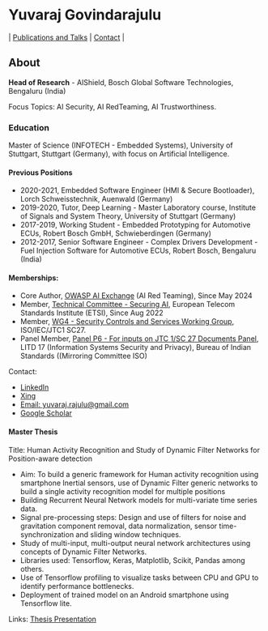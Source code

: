 # Yuvaraj Govindarajulu

|  [Publications and Talks](publications_talks/readme.md) |  [Contact](contact.md)  |


## About
**Head of Research** - AIShield, Bosch Global Software Technologies, Bengaluru (India)


Focus Topics: AI Security, AI RedTeaming, AI Trustworthiness. 

### Education
Master of Science (INFOTECH - Embedded Systems), University of Stuttgart, Stuttgart (Germany), with focus on Artificial Intelligence.

#### Previous Positions
- 2020-2021, Embedded Software Engineer (HMI & Secure Bootloader), Lorch Schweisstechnik, Auenwald (Germany)
- 2019-2020, Tutor, Deep Learning - Master Laboratory course, Institute of Signals and System Theory, University of Stuttgart (Germany)
- 2017-2019, Working Student - Embedded Prototyping for Automotive ECUs, Robert Bosch GmbH, Schwieberdingen (Germany)
- 2012-2017, Senior Software Engineer - Complex Drivers Development - Fuel Injection Software for Automotive ECUs, Robert Bosch, Bengaluru (India)

#### Memberships:
- Core Author, [OWASP AI Exchange](https://owaspai.org/) (AI Red Teaming), Since May 2024
- Member, [Technical Committee - Securing AI](https://www.etsi.org/technologies/securing-artificial-intelligence), European Telecom Standards Institute (ETSI), Since Aug 2022
- Member, [WG4 - Security Controls and Services Working Group](https://www.services.bis.gov.in/php/BIS_2.0/bisconnect/dgdashboard/committee_sso/composition/66/5), ISO/IEC/JTC1 SC27.
- Panel Member, [Panel P6 - For inputs on JTC 1/SC 27 Documents Panel](https://www.services.bis.gov.in/php/BIS_2.0/bisconnect/dgdashboard/committee_sso/composition/237/4), LITD 17 (Information Systems Security and Privacy), Bureau of Indian Standards ((Mirroring Committee ISO) 

Contact: 
- [LinkedIn](https://de.linkedin.com/in/yuvaraj-govindarajulu) 
- [Xing](https://www.xing.com/profile/Yuvaraj_Govindarajulu/cv)
- [Email: yuvaraj.rajulu@gmail.com](mailto:yuvaraj.rajulu@gmail.com)
- [Google Scholar](https://scholar.google.com/citations?user=Mjctn_sAAAAJ&hl=en)

#### Master Thesis
Title: Human Activity Recognition and Study of Dynamic Filter Networks for Position-aware detection
- Aim: To build a generic framework for Human activity recognition using smartphone Inertial sensors, use of Dynamic Filter generic networks to build a single activity recognition model for multiple positions
- Building Recurrent Neural Network models for multi-variate time series data.
-	Signal pre-processing steps: Design and use of filters for noise and gravitation component removal, data normalization, sensor time-synchronization and sliding window techniques.
-	Study of multi-input, multi-output neural network architectures using concepts of Dynamic Filter Networks.
-	Libraries used: Tensorflow, Keras, Matplotlib, Scikit, Pandas among others.
-	Use of Tensorflow profiling to visualize tasks between CPU and GPU to identify performance bottlenecks.
-	Deployment of trained model on an Android smartphone using Tensorflow lite.

Links: [Thesis Presentation](https://github.com/yuva-rajulu/yuva-rajulu.github.io/blob/master/docs/MasterThesis_Presentation-min.pdf)
